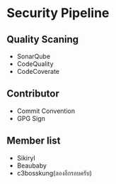 # Security Pipeline

## Quality Scaning

- SonarQube
- CodeQuality
- CodeCoverate

## Contributor

- Commit Convention
- GPG Sign

## Member list

- Sikiryl
- Beaubaby
- c3bosskung(ลองอีกรอบครับ)
